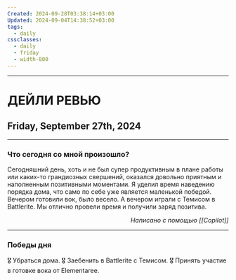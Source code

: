 ```yaml
---
Created: 2024-09-28T03:38:14+03:00
Updated: 2024-09-04T14:38:52+03:00
tags:
  - daily
cssclasses:
  - daily
  - friday
  - width-800
---
```

***
# ДЕЙЛИ РЕВЬЮ
## Friday, September 27th, 2024
***
### Что сегодня со мной произошло?

Сегодняшний день, хоть и не был супер продуктивным в плане работы или каких-то грандиозных свершений, оказался довольно приятным и наполненным позитивными моментами. Я уделил время наведению порядка дома, что само по себе уже является маленькой победой. Вечером готовили вок, было весело. А вечером играли с Темисом в Battlerite. Мы отлично провели время и получили заряд позитива.
_<p align="right">Написано с помощью [[Copilot]]</p>_
***
### Победы дня
🎖️ Убраться дома.
🎖️ Заебенить в Battlerite с Темисом.
🎖️ Принять участие в готовке вока от Elementaree.